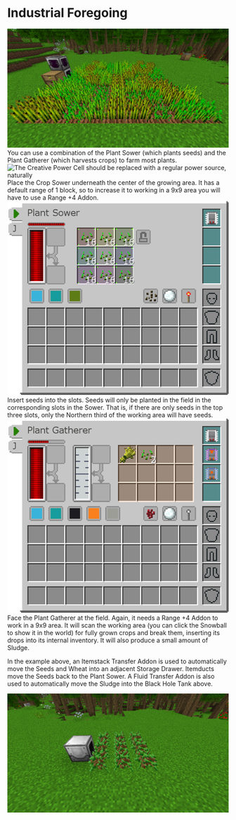 # Industrial Foregoing

![](if_crops.png)
You can use a combination of the Plant Sower (which plants seeds) and the Plant Gatherer (which harvests crops) to farm most plants.
![The Creative Power Cell should be replaced with a regular power source, naturally](if\_crops\_under.png)
Place the Crop Sower underneath the center of the growing area. It has a default range of 1 block, so to increase it to working in a 9x9 area you will have to use a Range +4 Addon.
![](sower.png)
Insert seeds into the slots. Seeds will only be planted in the field in the corresponding slots in the Sower. That is, if there are only seeds in the top three slots, only the Northern third of the working area will have seeds.
![](gatherer.png)
Face the Plant Gatherer at the field. Again, it needs a Range +4 Addon to work in a 9x9 area. It will scan the working area (you can click the Snowball to show it in the world) for fully grown crops and break them, inserting its drops into its internal inventory. It will also produce a small amount of Sludge.

In the example above, an Itemstack Transfer Addon is used to automatically move the Seeds and Wheat into an adjacent Storage Drawer. Itemducts move the Seeds back to the Plant Sower. A Fluid Transfer Addon is also used to automatically move the Sludge into the Black Hole Tank above.

![](if_trees.png)